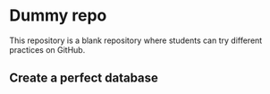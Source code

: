 # Dummy repo
This repository is a blank repository where students can try different practices on GitHub.

## Create a perfect database
